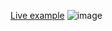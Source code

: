 [Live example](https://run-rabbit-run.github.io/projects/gllacy/gllacy.html)
![image](https://ltdfoto.ru/images/Gllacy.png)